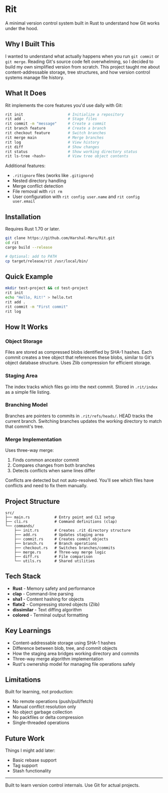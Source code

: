 # Rit

A minimal version control system built in Rust to understand how Git works under the hood.

## Why I Built This

I wanted to understand what actually happens when you run `git commit` or `git merge`. Reading Git's source code felt overwhelming, so I decided to build my own simplified version from scratch. This project taught me about content-addressable storage, tree structures, and how version control systems manage file history.

## What It Does

Rit implements the core features you'd use daily with Git:

```bash
rit init                    # Initialize a repository
rit add .                   # Stage files
rit commit -m "message"     # Create a commit
rit branch feature          # Create a branch
rit checkout feature        # Switch branches
rit merge main              # Merge branches
rit log                     # View history
rit diff                    # Show changes
rit status                  # Show working directory status
rit ls-tree <hash>          # View tree object contents
```

Additional features:
- `.ritignore` files (works like `.gitignore`)
- Nested directory handling
- Merge conflict detection
- File removal with `rit rm`
- User configuration with `rit config user.name` and `rit config user.email`

## Installation

Requires Rust 1.70 or later.

```bash
git clone https://github.com/Harshal-Maru/Rit.git
cd rit
cargo build --release

# Optional: add to PATH
cp target/release/rit /usr/local/bin/
```

## Quick Example

```bash
mkdir test-project && cd test-project
rit init
echo "Hello, Rit!" > hello.txt
rit add .
rit commit -m "First commit"
rit log
```

## How It Works

### Object Storage
Files are stored as compressed blobs identified by SHA-1 hashes. Each commit creates a tree object that references these blobs, similar to Git's object database structure. Uses Zlib compression for efficient storage.

### Staging Area
The index tracks which files go into the next commit. Stored in `.rit/index` as a simple file listing.

### Branching Model
Branches are pointers to commits in `.rit/refs/heads/`. HEAD tracks the current branch. Switching branches updates the working directory to match that commit's tree.

### Merge Implementation
Uses three-way merge:
1. Finds common ancestor commit
2. Compares changes from both branches
3. Detects conflicts when same lines differ

Conflicts are detected but not auto-resolved. You'll see which files have conflicts and need to fix them manually.

## Project Structure

```
src/
├── main.rs           # Entry point and CLI setup
├── cli.rs            # Command definitions (clap)
└── commands/
    ├── init.rs       # Creates .rit directory structure
    ├── add.rs        # Updates staging area
    ├── commit.rs     # Creates commit objects
    ├── branch.rs     # Branch operations
    ├── checkout.rs   # Switches branches/commits
    ├── merge.rs      # Three-way merge logic
    ├── diff.rs       # File comparison
    └── utils.rs      # Shared utilities
```

## Tech Stack

- **Rust** - Memory safety and performance
- **clap** - Command-line parsing
- **sha1** - Content hashing for objects
- **flate2** - Compressing stored objects (Zlib)
- **dissimilar** - Text diffing algorithm
- **colored** - Terminal output formatting

## Key Learnings

- Content-addressable storage using SHA-1 hashes
- Difference between blob, tree, and commit objects
- How the staging area bridges working directory and commits
- Three-way merge algorithm implementation
- Rust's ownership model for managing file operations safely

## Limitations

Built for learning, not production:
- No remote operations (push/pull/fetch)
- Manual conflict resolution only
- No object garbage collection
- No packfiles or delta compression
- Single-threaded operations

## Future Work

Things I might add later:
- Basic rebase support
- Tag support
- Stash functionality

---

Built to learn version control internals. Use Git for actual projects.